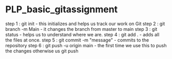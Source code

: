 # PLP_basic_gitassignment
step 1 : git init - this initializes and helps us track our work on Git
step 2 : git branch -m Main - it changes the branch from master to main
step 3 : git status - helps us to understand where we are.
step 4 : git add . - adds all the files at once.
step 5 : git commit -m "message" - commits to the repository
step 6 : git push -u origin main - the first time we use this to push the changes otherwise us git push
